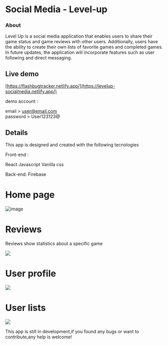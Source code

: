 # Social Media - Level-up


### About


Level Up is a social media application that enables users to share their game status and game reviews with other users. Additionally, users have the ability to create their own lists of favorite games and completed games. In future updates, the application will incorporate features such as user following and direct messaging.


## Live demo 

[[https://flashbugtracker.netlify.app/](https://levelup-socialmedia.netlify.app/)
](https://levelup-socialmedia.netlify.app/)


demo account : 

email > user@email.com  
password > User123123@


## Details

This app is designed and created with the following tecnologies

Front-end :

React
Javascript
Vanilla css

Back-end:
Firebase 
# Home page
![image](https://github.com/de-Padua/levelup-social_media/blob/Main/level-up/home.JPG)

# Reviews

Reviews show statistics about a specific game

![](https://github.com/de-Padua/levelup-social_media/blob/Main/level-up/reviews.JPG)

# User profile

![](https://github.com/de-Padua/levelup-social_media/blob/Main/level-up/profile.JPG)

# User lists


![](https://github.com/de-Padua/levelup-social_media/blob/Main/level-up/lists.JPG)




This app is still in development,if you found any bugs or want to contribute,any help is welcome!



